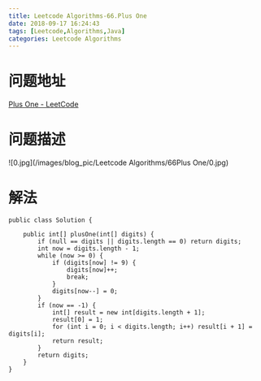 ```yaml
---
title: Leetcode Algorithms-66.Plus One
date: 2018-09-17 16:24:43
tags: [Leetcode,Algorithms,Java]
categories: Leetcode Algorithms
---
```


# 问题地址

[Plus One - LeetCode](https://leetcode.com/problems/plus-one/description/)

# 问题描述

![0.jpg](/images/blog_pic/Leetcode Algorithms/66Plus One/0.jpg)

<!-- more -->

# 解法

```
public class Solution {

    public int[] plusOne(int[] digits) {
        if (null == digits || digits.length == 0) return digits;
        int now = digits.length - 1;
        while (now >= 0) {
            if (digits[now] != 9) {
                digits[now]++;
                break;
            }
            digits[now--] = 0;
        }
        if (now == -1) {
            int[] result = new int[digits.length + 1];
            result[0] = 1;
            for (int i = 0; i < digits.length; i++) result[i + 1] = digits[i];
            return result;
        }
        return digits;
    }
}
```